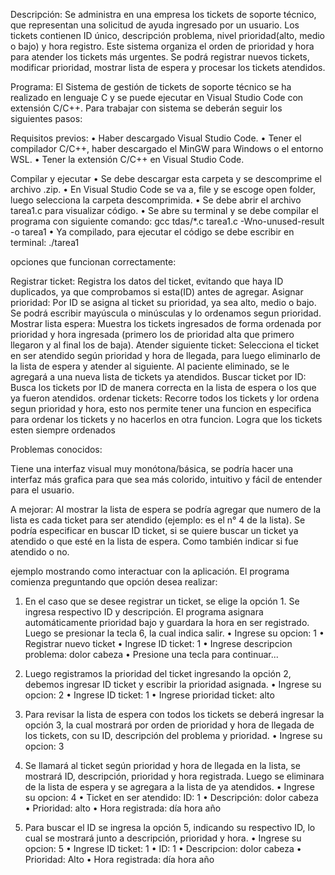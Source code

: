 Descripción: 
Se administra en una empresa los tickets de soporte técnico, que representan una solicitud de ayuda ingresado por un usuario. Los tickets contienen ID único, descripción problema, nivel prioridad(alto, medio o bajo) y hora registro. Este sistema organiza el orden de prioridad y hora para atender los tickets más urgentes. Se podrá registrar nuevos tickets, modificar prioridad, mostrar lista de espera y procesar los tickets atendidos.

Programa:
El Sistema de gestión de tickets de soporte técnico se ha realizado en lenguaje C y se puede ejecutar en Visual Studio Code con extensión C/C++. Para trabajar con sistema se deberán seguir los siguientes pasos:

Requisitos previos:
•	Haber descargado Visual Studio Code.
•	Tener el compilador C/C++, haber descargado el MinGW para Windows o el entorno WSL.
•	Tener la extensión C/C++ en Visual Studio Code.

Compilar y ejecutar
•	Se debe descargar esta carpeta y se descomprime el archivo .zip.
•	En Visual Studio Code se va a, file y se escoge open folder, luego selecciona la carpeta descomprimida.
•	Se debe abrir el archivo tarea1.c para visualizar código. 
•	Se abre su terminal y se debe compilar el programa con siguiente comando:
                  gcc tdas/*.c tarea1.c -Wno-unused-result -o tarea1
•	Ya compilado, para ejecutar el código se debe escribir en terminal:
                  ./tarea1

opciones que funcionan correctamente:

Registrar ticket: Registra los datos del ticket, evitando que haya ID duplicados, ya que comprobamos si esta(ID) antes de agregar.
Asignar prioridad: Por ID se asigna al ticket su prioridad, ya sea alto, medio o bajo. Se podrá escribir mayúscula o minúsculas y lo ordenamos segun prioridad.
Mostrar lista espera: Muestra los tickets ingresados de forma ordenada por prioridad y hora ingresada (primero los de prioridad alta que primero llegaron y al final los de baja).
Atender siguiente ticket: Selecciona el ticket en ser atendido según prioridad y hora de llegada, para luego eliminarlo de la lista de espera y atender al siguiente. Al paciente eliminado, se le agregará a una nueva lista de tickets ya atendidos.
Buscar ticket por ID: Busca los tickets por ID de manera correcta en la lista de espera o los que ya fueron atendidos.
ordenar tickets: Recorre todos los tickets y lor ordena segun prioridad y hora, esto nos permite tener una funcion en especifica para ordenar los tickets y no hacerlos en otra funcion. Logra que los tickets esten siempre ordenados

Problemas conocidos:

Tiene una interfaz visual muy monótona/básica, se podría hacer una interfaz más grafica para que sea más colorido, intuitivo y fácil de entender para el usuario.

A mejorar:
Al mostrar la lista de espera se podría agregar que numero de la lista es cada ticket para ser atendido (ejemplo: es el n° 4 de la lista).
Se podría especificar en buscar ID ticket, si se quiere buscar un ticket ya atendido o que esté en la lista de espera. Como también indicar si fue atendido o no.



ejemplo mostrando como interactuar con la aplicación.
El programa comienza preguntando que opción desea realizar:

1. En el caso que se desee registrar un ticket, se elige la opción 1. Se ingresa respectivo ID y descripción. El programa asignara automáticamente prioridad bajo y guardara la hora en ser registrado. Luego se presionar la tecla 6, la cual indica salir. 
•	Ingrese su opcion: 1
•	Registrar nuevo ticket
•	Ingrese ID ticket: 1
•	Ingrese descripcion problema: dolor cabeza
•	Presione una tecla para continuar...

2. Luego registramos la prioridad del ticket ingresando la opción 2, debemos ingresar ID ticket y escribir la prioridad asignada.
•	Ingrese su opcion: 2
•	Ingrese ID ticket: 1
•	Ingrese prioridad ticket: alto

3. Para revisar la lista de espera con todos los tickets se deberá ingresar la opción 3, la cual mostrará por orden de prioridad y hora de llegada de los tickets, con su ID, descripción del problema y prioridad.
•	Ingrese su opcion: 3

4. Se llamará al ticket según prioridad y hora de llegada en la lista, se mostrará ID, descripción, prioridad y hora registrada. Luego se eliminara de la lista de espera y se agregara a la lista de ya atendidos.
•	Ingrese su opcion: 4
•	Ticket en ser atendido: ID: 1
•	Descripción: dolor cabeza
•	Prioridad: alto
•	Hora registrada: día hora año

5) Para buscar el ID se ingresa la opción 5, indicando su respectivo ID, lo cual se mostrará junto a descripción, prioridad y hora.
•	Ingrese su opcion: 5
•	Ingrese ID ticket: 1
•	ID: 1
•	Descripcion: dolor cabeza
•	Prioridad: Alto
•	Hora registrada: día hora año

